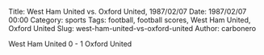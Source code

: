 Title: West Ham United vs. Oxford United, 1987/02/07
Date: 1987/02/07 00:00
Category: sports
Tags: football, football scores, West Ham United, Oxford United
Slug: west-ham-united-vs-oxford-united
Author: carbonero


West Ham United 0 - 1 Oxford United
